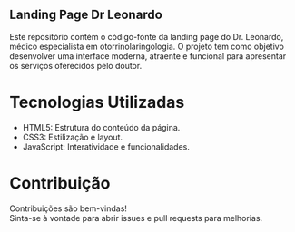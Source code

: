 ## Landing Page Dr Leonardo

Este repositório contém o código-fonte da landing page do Dr. Leonardo, médico especialista em otorrinolaringologia. O projeto tem como objetivo desenvolver uma interface moderna, atraente e funcional para apresentar os serviços oferecidos pelo doutor.

# Tecnologias Utilizadas

- HTML5: Estrutura do conteúdo da página.
- CSS3: Estilização e layout.
- JavaScript: Interatividade e funcionalidades.

# Contribuição

Contribuições são bem-vindas! <br>
Sinta-se à vontade para abrir issues e pull requests para melhorias.
